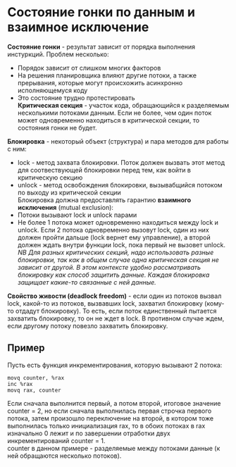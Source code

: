 # Состояние гонки по данным и взаимное исключение  
**Состояние гонки** - результат зависит от порядка выполнения инстуркций. Проблем несколько:  
* Порядок зависит от слишком многих факторов
* На решения планировщика влияют другие потоки, а также прерывания, которые могут происхожить асинхронно исполняющемуся коду
* Это состояние трудно протестировать  
**Критическая секция** - участок кода, обращающийся к разделяемым несколькими потоками данным. Если не более, чем один поток может одновременно находиться в критической
секции, то состояния гонки не будет.

**Блокировка** - некоторый объект (структура) и пара методов для работы с ним:
* lock - метод захвата блокировки. Поток должен вызвать этот метод для соотвествующей блокировки перед тем, как войти в критическую секцию
* unlock - метод освобождения блокировки, вызывабщийся потоком по выходу из критической секции  
Блокировка должна предоставлять гарантию **взаимного исключения** (mutual exclusion):
* Потоки вызывают lock и unlock парами
* Не более 1 потока может одновременно находиться между lock и unlock. Если 2 потока одновременно вызовут lock, один из них должен пройти дальше (lock вернет ему 
управление), а второй должен ждать внутри функции lock, пока первый не вызовет unlock.
*NB Для разных критических секций, надо использовать разные блокировки, так как в общем случае одна критическая секция не зависит от другой. В этом контексте удобно
рассматривать блокировку как способ защитить данные. Каждая блокировка защищает какие-то связанные с ней данные.*

**Свойство живости (deadlock freedom)** - если один из потоков вызвал lock, какой-то из потоков, вызвавших lock, захватил блокировку (кому-то отдадут блокировку). 
То есть, если поток единственный пытается захватить блокировку, то он не ждет в lock. В противном случае ждем, если другому потоку повезло захватить блокировку.
## Пример  
Пусть есть функция инкрементирования, которую вызывают 2 потока:  
```Assembler
movq counter, %rax
inc %rax
movq rax, counter
```
Если сначала выполнится первый, а потом второй, итоговое значение counter = 2, но если сначала выполнилась первая строчка первого потока, затем произошло переключение 
на второй, в котором тоже выполнилась только инициализация rax, то в обоих потоках в rax изначально 0 лежит и по завершении отработки двух инкрементирований 
counter = 1.  
counter в данном примере - разделяемые между потоками данные (к ней обращаются несколько потоков).
